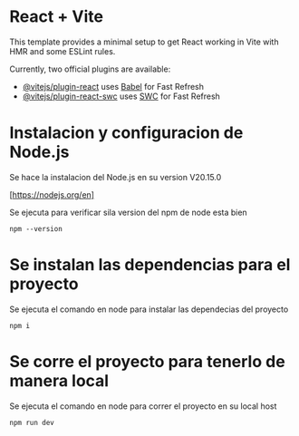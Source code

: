 # React + Vite

This template provides a minimal setup to get React working in Vite with HMR and some ESLint rules.

Currently, two official plugins are available:

- [@vitejs/plugin-react](https://github.com/vitejs/vite-plugin-react/blob/main/packages/plugin-react/README.md) uses [Babel](https://babeljs.io/) for Fast Refresh
- [@vitejs/plugin-react-swc](https://github.com/vitejs/vite-plugin-react-swc) uses [SWC](https://swc.rs/) for Fast Refresh


# Instalacion y configuracion de Node.js
Se hace la instalacion del Node.js en su version V20.15.0

[https://nodejs.org/en]

Se ejecuta para verificar sila version del npm de node esta bien
```
npm --version
```

# Se instalan las dependencias para el proyecto

Se ejecuta el comando en node para instalar las dependecias del proyecto

```
npm i
```

# Se corre el proyecto para tenerlo de manera local

Se ejecuta el comando en node para correr el proyecto en su local host

```
npm run dev
```
